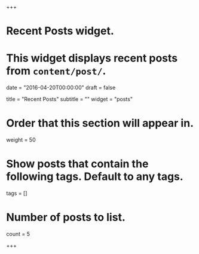 +++
# Recent Posts widget.
# This widget displays recent posts from `content/post/`.

date = "2016-04-20T00:00:00"
draft = false

title = "Recent Posts"
subtitle = ""
widget = "posts"

# Order that this section will appear in.
weight = 50

# Show posts that contain the following tags. Default to any tags.
tags = []

# Number of posts to list.
count = 5

+++
